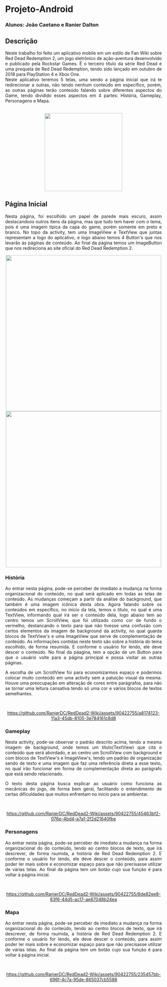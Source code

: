 # Projeto-Android
### Alunos: João Caetano e Ranier Dalton 

## Descrição 
<p align="justify"> 
	Neste trabalho foi feito um aplicativo mobile em um estilo de Fan Wiki sobre Red Dead Redemption 2, um jogo eletrônico de ação-aventura desenvolvido e publicado pela Rockstar Games. É o terceiro título da série Red Dead e uma prequela de Red Dead Redemption, tendo sido lançado em outubro de 2018 para PlayStation 4 e Xbox One. <br>
  Neste aplicativo teremos 5 telas, uma sendo a página inicial que irá te redirecionar a outras, não tendo nenhum conteúdo em específico, porém, as outras páginas terão conteúdo falando sobre diferentes aspectos do Game, tendo dividido esses aspectos em 4 partes: História, Gameplay, Personagens e Mapa.
</p>
<br>
<div align="center">
<img height="250px" src="https://github.com/RanierDC/RedDead2-Wiki/assets/90422755/89b966f4-1f7b-4523-bb35-039878443f20"/>
</div>

## Página Inicial
<p align="justify"> 
	Nesta página, foi escolhido um papel de parede mais escuro, assim destacandoos outros itens da página, mas que tudo tem haver com o tema, pois é uma imagem típica da capa do game, porém somente em preto e branco. No topo da activity, tem uma ImageView e TextView que juntas representam a logo do aplicativo, e logo abaixo temos 4 Button's que nos levarão às páginas de conteúdo. Ao final da página temos um ImageButton que nos redireciona ao site oficial do Red Dead Redemption 2.
<br>
<div align="center">
<a align= "center"><img height="500px" src="https://github.com/RanierDC/RedDead2-Wiki/assets/90422755/a90d78df-03f3-4fd6-89e9-edc7c571ceab"/></a> <a align= "center"><img height="500px" src="https://github.com/RanierDC/RedDead2-Wiki/assets/90422755/4e8dace1-bd27-46ba-a79e-375fbf0c838e"/></a>
</div>

### História
<p align="justify"> 
	Ao entrar nesta página, pode-se perceber de imediato a mudança na forma organizacional do conteúdo, no qual será aplicado em todas as telas de conteúdo. As mudanças começam a partir da análise do background, que também é uma imagem icônica desta obra. Agora falando sobre os conteúdos em específico, no início da tela, temos o título, no qual é uma TextView, informando qual irá ser o conteúdo dela, logo abaixo tem ao centro temos um ScrollView, que foi utilizado como cor de fundo o vermelho, destancando o texto para que não tivesse uma confusão com certos elementos da imagem de background da activity, no qual guarda blocos de TextView's e uma ImageView que serve de complementação de conteúdo. As informações contidas neste texto são sobre a história do tema escolhido, de forma resumida. E conforme o usuário for lendo, ele deve descer o conteúdo. No final da páagina, tem a opção de um Button para que o usuário volte para a página principal e possa visitar as outras páginas.
</p>
<p align="justify"> 
	A escolha de um ScrollView foi para economizarmos espaço e podermos colocar muito conteúdo em uma activity sem a paluição visual da mesma. Houve uma preocupação em alteração de cores entre parágrafos, para não se tornar uma leitura cansativa tendo só uma cor e vários blocos de textos semelhantes.
</p>
<br>
<div align="center">


https://github.com/RanierDC/RedDead2-Wiki/assets/90422755/a8174123-11a3-45db-8105-3e784161c8d8


</div>

### Gameplay
<p align="justify"> 
	Nesta activity, pode-se observar o padrão descrito acima, tendo a mesma imagem de background, onde temos um título(TextView) que cita o conteúdo que será abordado, e ao centro um ScrollView com background e com blocos de TextView's e ImageView's, tendo um padrão de organização sendo de texto e uma imagem que faz uma referência direta a esse texto, no qual irão funcionar em forma de complementação direta ao parágrafo que está sendo relacionado.
</p>
<p align="justify"> 
	O texto desta página busca explicar ao usuário como funciona as mecânicas do jogo, de forma bem geral, facilitando o entendimento de certas dificuldades que muitos enfrentam no início para se ambientar.
</p>
<br>
<div align="center">



https://github.com/RanierDC/RedDead2-Wiki/assets/90422755/45463bf2-076e-4bd4-a7a1-2f2d21640fbe



</div>

### Personagens
<p align="justify"> 
	Ao entrar nesta página, pode-se perceber de imediato a mudança na forma organizacional do do conteúdo, tendo ao centro blocos de texto, que irá descrever, de forma rsumida, a história de Red Dead Redemption 2. E conforme o usuário for lendo, ele deve descer o conteúdo, para assim poder ler mais sobre e economizar espaço para que não precisasse utilizar de várias telas. Ao final da página tem um botão cujo sua função é para voltar à página inicial.
</p>
<br>
<div align="center">



https://github.com/RanierDC/RedDead2-Wiki/assets/90422755/8de82ee8-83f6-44d5-ac17-ae87048b24ea



</div>


### Mapa
<p align="justify"> 
	Ao entrar nesta página, pode-se perceber de imediato a mudança na forma organizacional do do conteúdo, tendo ao centro blocos de texto, que irá descrever, de forma rsumida, a história de Red Dead Redemption 2. E conforme o usuário for lendo, ele deve descer o conteúdo, para assim poder ler mais sobre e economizar espaço para que não precisasse utilizar de várias telas. Ao final da página tem um botão cujo sua função é para voltar à página inicial.
</p>
<br>
<div align="center">



https://github.com/RanierDC/RedDead2-Wiki/assets/90422755/235457bb-696f-4c7a-95de-865037cb5588



</div>

